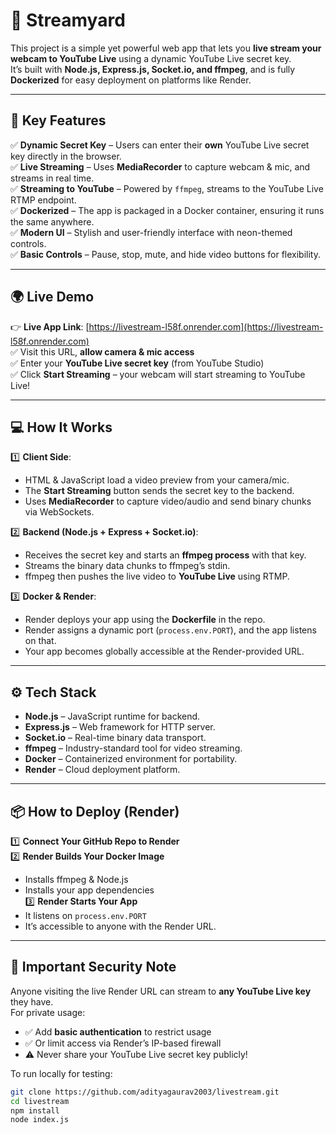 # 🎥 Streamyard 

This project is a simple yet powerful web app that lets you **live stream your webcam to YouTube Live** using a dynamic YouTube Live secret key.  
It’s built with **Node.js, Express.js, Socket.io, and ffmpeg**, and is fully **Dockerized** for easy deployment on platforms like Render.

---

## 🌟 Key Features

✅ **Dynamic Secret Key** – Users can enter their **own** YouTube Live secret key directly in the browser.  
✅ **Live Streaming** – Uses **MediaRecorder** to capture webcam & mic, and streams in real time.  
✅ **Streaming to YouTube** – Powered by `ffmpeg`, streams to the YouTube Live RTMP endpoint.  
✅ **Dockerized** – The app is packaged in a Docker container, ensuring it runs the same anywhere.  
✅ **Modern UI** – Stylish and user-friendly interface with neon-themed controls.  
✅ **Basic Controls** – Pause, stop, mute, and hide video buttons for flexibility.

---

## 🌍 Live Demo

👉 **Live App Link**: [https://livestream-l58f.onrender.com](https://livestream-l58f.onrender.com)  
✅ Visit this URL, **allow camera & mic access**  
✅ Enter your **YouTube Live secret key** (from YouTube Studio)  
✅ Click **Start Streaming** – your webcam will start streaming to YouTube Live!

---

## 💻 How It Works

1️⃣ **Client Side**:  
- HTML & JavaScript load a video preview from your camera/mic.  
- The **Start Streaming** button sends the secret key to the backend.  
- Uses **MediaRecorder** to capture video/audio and send binary chunks via WebSockets.

2️⃣ **Backend (Node.js + Express + Socket.io)**:  
- Receives the secret key and starts an **ffmpeg process** with that key.  
- Streams the binary data chunks to ffmpeg’s stdin.  
- ffmpeg then pushes the live video to **YouTube Live** using RTMP.

3️⃣ **Docker & Render**:  
- Render deploys your app using the **Dockerfile** in the repo.  
- Render assigns a dynamic port (`process.env.PORT`), and the app listens on that.  
- Your app becomes globally accessible at the Render-provided URL.

---

## ⚙️ Tech Stack

- **Node.js** – JavaScript runtime for backend.  
- **Express.js** – Web framework for HTTP server.  
- **Socket.io** – Real-time binary data transport.  
- **ffmpeg** – Industry-standard tool for video streaming.  
- **Docker** – Containerized environment for portability.  
- **Render** – Cloud deployment platform.

---

## 📦 How to Deploy (Render)

1️⃣ **Connect Your GitHub Repo to Render**  
2️⃣ **Render Builds Your Docker Image**  
   - Installs ffmpeg & Node.js  
   - Installs your app dependencies  
3️⃣ **Render Starts Your App**  
   - It listens on `process.env.PORT`  
   - It’s accessible to anyone with the Render URL.

---

## 🚨 Important Security Note

Anyone visiting the live Render URL can stream to **any YouTube Live key** they have.  
For private usage:  
- ✅ Add **basic authentication** to restrict usage  
- ✅ Or limit access via Render’s IP-based firewall  
- ⚠️ Never share your YouTube Live secret key publicly!




To run locally for testing:  
```bash
git clone https://github.com/adityagaurav2003/livestream.git
cd livestream
npm install
node index.js
